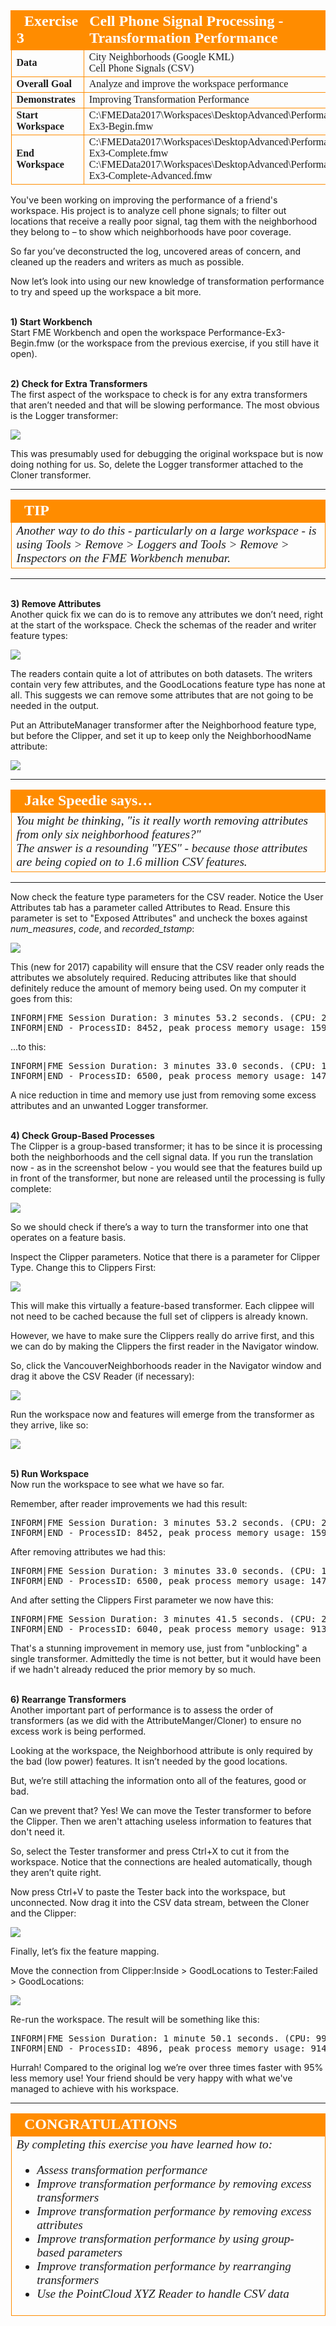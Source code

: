 <!--Exercise Section-->


<table style="border-spacing: 0px;border-collapse: collapse;font-family:serif">
<tr>
<td style="vertical-align:middle;background-color:darkorange;border: 2px solid darkorange">
<i class="fa fa-cogs fa-lg fa-pull-left fa-fw" style="color:white;padding-right: 12px;vertical-align:text-top"></i>
<span style="color:white;font-size:x-large;font-weight: bold">Exercise 3</span>
</td>
<td style="border: 2px solid darkorange;background-color:darkorange;color:white">
<span style="color:white;font-size:x-large;font-weight: bold">Cell Phone Signal Processing - Transformation Performance</span>
</td>
</tr>

<tr>
<td style="border: 1px solid darkorange; font-weight: bold">Data</td>
<td style="border: 1px solid darkorange">City Neighborhoods (Google KML)<br>Cell Phone Signals (CSV)</td>
</tr>

<tr>
<td style="border: 1px solid darkorange; font-weight: bold">Overall Goal</td>
<td style="border: 1px solid darkorange">Analyze and improve the workspace performance</td>
</tr>

<tr>
<td style="border: 1px solid darkorange; font-weight: bold">Demonstrates</td>
<td style="border: 1px solid darkorange">Improving Transformation Performance</td>
</tr>

<tr>
<td style="border: 1px solid darkorange; font-weight: bold">Start Workspace</td>
<td style="border: 1px solid darkorange">C:\FMEData2017\Workspaces\DesktopAdvanced\Performance-Ex3-Begin.fmw</td>
</tr>

<tr>
<td style="border: 1px solid darkorange; font-weight: bold">End Workspace</td>
<td style="border: 1px solid darkorange">C:\FMEData2017\Workspaces\DesktopAdvanced\Performance-Ex3-Complete.fmw<br>C:\FMEData2017\Workspaces\DesktopAdvanced\Performance-Ex3-Complete-Advanced.fmw</td>
</tr>

</table>

You've been working on improving the performance of a friend's workspace. His project is to analyze cell phone signals; to filter out locations that receive a really poor signal, tag them with the neighborhood they belong to – to show which neighborhoods have poor coverage.

So far you’ve deconstructed the log, uncovered areas of concern, and cleaned up the readers and writers as much as possible. 

Now let’s look into using our new knowledge of transformation performance to try and speed up the workspace a bit more.


<br>**1) Start Workbench**
<br>Start FME Workbench and open the workspace Performance-Ex3-Begin.fmw (or the workspace from the previous exercise, if you still have it open).


<br>**2) Check for Extra Transformers**
<br>The first aspect of the workspace to check is for any extra transformers that aren’t needed and that will be slowing performance. The most obvious is the Logger transformer:

![](./Images/Img2.208.Ex3.UnnecessaryLogger.png)

This was presumably used for debugging the original workspace but is now doing nothing for us. So, delete the Logger transformer attached to the Cloner transformer.

---

<!--Tip Section--> 

<table style="border-spacing: 0px">
<tr>
<td style="vertical-align:middle;background-color:darkorange;border: 2px solid darkorange">
<i class="fa fa-info-circle fa-lg fa-pull-left fa-fw" style="color:white;padding-right: 12px;vertical-align:text-top"></i>
<span style="color:white;font-size:x-large;font-weight: bold;font-family:serif">TIP</span>
</td>
</tr>

<tr>
<td style="border: 1px solid darkorange">
<span style="font-family:serif; font-style:italic; font-size:larger">
Another way to do this - particularly on a large workspace - is using Tools &gt; Remove &gt; Loggers and Tools &gt; Remove &gt; Inspectors on the FME Workbench menubar.
</span>
</td>
</tr>
</table>

---

<br>**3) Remove Attributes**
<br>Another quick fix we can do is to remove any attributes we don’t need, right at the start of the workspace. Check the schemas of the reader and writer feature types:

![](./Images/Img2.209.Ex3.SourceSchemaAttributes.png)

The readers contain quite a lot of attributes on both datasets. The writers contain very few attributes, and the GoodLocations feature type has none at all. This suggests we can remove some attributes that are not going to be needed in the output.

Put an AttributeManager transformer after the Neighborhood feature type, but before the Clipper, and set it up to keep only the NeighborhoodName attribute:

![](./Images/Img2.210.Ex3.AttributeManagerRemoveAttrs.png)

---

<table style="border-spacing: 0px">
<tr>
<td style="vertical-align:middle;background-color:darkorange;border: 2px solid darkorange">
<i class="fa fa-quote-left fa-lg fa-pull-left fa-fw" style="color:white;padding-right: 12px;vertical-align:text-top"></i>
<span style="color:white;font-size:x-large;font-weight: bold;font-family:serif">Jake Speedie says…</span>
</td>
</tr>

<tr>
<td style="border: 1px solid darkorange">
<span style="font-family:serif; font-style:italic; font-size:larger">
You might be thinking, "is it really worth removing attributes from only six neighborhood features?"
<br>The answer is a resounding "YES" - because those attributes are being copied on to 1.6 million CSV features.
</span>
</td>
</tr>
</table>

---

Now check the feature type parameters for the CSV reader. Notice the User Attributes tab has a parameter called Attributes to Read. Ensure this parameter is set to "Exposed Attributes" and uncheck the boxes against *num_measures*, *code*, and *recorded_tstamp*:


![](./Images/Img2.211.Ex3.CSVReaderAttrsToRead.png)

This (new for 2017) capability will ensure that the CSV reader only reads the attributes we absolutely required. Reducing attributes like that should definitely reduce the amount of memory being used. On my computer it goes from this:

<pre>
INFORM|FME Session Duration: 3 minutes 53.2 seconds. (CPU: 219.2s user, 11.7s system)
INFORM|END - ProcessID: 8452, peak process memory usage: 1598548 kB, current process memory usage: 81596 kB
</pre>

...to this:

<pre>
INFORM|FME Session Duration: 3 minutes 33.0 seconds. (CPU: 198.6s user, 12.2s system)
INFORM|END - ProcessID: 6500, peak process memory usage: 1478796 kB, current process memory usage: 82468 kB
</pre>

A nice reduction in time and memory use just from removing some excess attributes and an unwanted Logger transformer.


<br>**4) Check Group-Based Processes**
<br>The Clipper is a group-based transformer; it has to be since it is processing both the neighborhoods and the cell signal data. If you run the translation now - as in the screenshot below - you would see that the features build up in front of the transformer, but none are released until the processing is fully complete:

![](./Images/Img2.212.Ex3.MidTranslationClipper.png)

So we should check if there’s a way to turn the transformer into one that operates on a feature basis.  

Inspect the Clipper parameters. Notice that there is a parameter for Clipper Type. Change this to Clippers First:

![](./Images/Img2.213.Ex3.ClippersFirstSetting.png)

This will make this virtually a feature-based transformer. Each clippee will not need to be cached because the full set of clippers is already known.

However, we have to make sure the Clippers really do arrive first, and this we can do by making the Clippers the first reader in the Navigator window.

So, click the VancouverNeighborhoods reader in the Navigator window and drag it above the CSV Reader (if necessary):

![](./Images/Img2.214.Ex3.MoveReader.png)

Run the workspace now and features will emerge from the transformer as they arrive, like so:

![](./Images/Img2.215.Ex3.MidTranslationClipperUnblocked.png)


<br>**5) Run Workspace**
<br>Now run the workspace to see what we have so far.

Remember, after reader improvements we had this result:

<pre>
INFORM|FME Session Duration: 3 minutes 53.2 seconds. (CPU: 219.2s user, 11.7s system)
INFORM|END - ProcessID: 8452, peak process memory usage: 1598548 kB, current process memory usage: 81596 kB
</pre>

After removing attributes we had this:

<pre>
INFORM|FME Session Duration: 3 minutes 33.0 seconds. (CPU: 198.6s user, 12.2s system)
INFORM|END - ProcessID: 6500, peak process memory usage: 1478796 kB, current process memory usage: 82468 kB
</pre>


And after setting the Clippers First parameter we now have this:

<pre>
INFORM|FME Session Duration: 3 minutes 41.5 seconds. (CPU: 208.4s user, 10.5s system)
INFORM|END - ProcessID: 6040, peak process memory usage: 91320 kB, current process memory usage: 79908 kB
</pre>

That's a stunning improvement in memory use, just from "unblocking" a single transformer. Admittedly the time is not better, but it would have been if we hadn't already reduced the prior memory by so much. 


<br>**6) Rearrange Transformers**
<br>Another important part of performance is to assess the order of transformers (as we did with the AttributeManger/Cloner) to ensure no excess work is being performed.

Looking at the workspace, the Neighborhood attribute is only required by the bad (low power) features. It isn’t needed by the good locations.

But, we’re still attaching the information onto all of the features, good or bad.

Can we prevent that? Yes! We can move the Tester transformer to before the Clipper. Then we aren't attaching useless information to features that don't need it.

So, select the Tester transformer and press Ctrl+X to cut it from the workspace. Notice that the connections are healed automatically, though they aren’t quite right.

Now press Ctrl+V to paste the Tester back into the workspace, but unconnected. Now drag it into the CSV data stream, between the Cloner and the Clipper:

![](./Images/Img2.216.Ex3.WorkspaceWithMovedTester.png)

Finally, let’s fix the feature mapping.

Move the connection from Clipper:Inside &gt; GoodLocations to Tester:Failed &gt; GoodLocations:

![](./Images/Img2.217.Ex3.MovedTesterConnected.png)

Re-run the workspace. The result will be something like this:

<pre>
INFORM|FME Session Duration: 1 minute 50.1 seconds. (CPU: 99.7s user, 9.0s system)
INFORM|END - ProcessID: 4896, peak process memory usage: 91452 kB...
</pre>

Hurrah! Compared to the original log we’re over three times faster with 95% less memory use! Your friend should be very happy with what we've managed to achieve with his workspace.

---

<!--Exercise Congratulations Section--> 

<table style="border-spacing: 0px">
<tr>
<td style="vertical-align:middle;background-color:darkorange;border: 2px solid darkorange">
<i class="fa fa-thumbs-o-up fa-lg fa-pull-left fa-fw" style="color:white;padding-right: 12px;vertical-align:text-top"></i>
<span style="color:white;font-size:x-large;font-weight: bold;font-family:serif">CONGRATULATIONS</span>
</td>
</tr>

<tr>
<td style="border: 1px solid darkorange">
<span style="font-family:serif; font-style:italic; font-size:larger">
By completing this exercise you have learned how to:
<ul><li>Assess transformation performance</li>
<li>Improve transformation performance by removing excess transformers</li>
<li>Improve transformation performance by removing excess attributes</li>
<li>Improve transformation performance by using group-based parameters</li>
<li>Improve transformation performance by rearranging transformers</li>
<li>Use the PointCloud XYZ Reader to handle CSV data</li></ul>
</span>
</td>
</tr>
</table>
